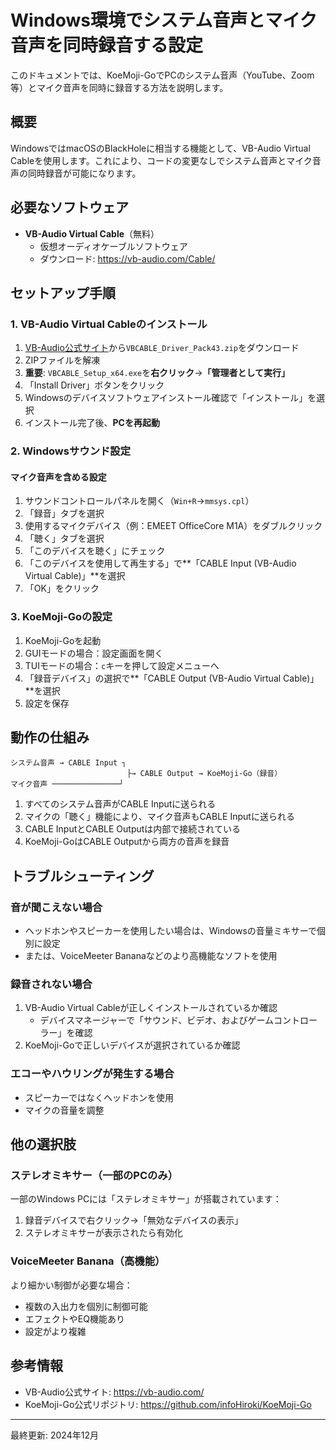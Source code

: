 # Windows環境でシステム音声とマイク音声を同時録音する設定

このドキュメントでは、KoeMoji-GoでPCのシステム音声（YouTube、Zoom等）とマイク音声を同時に録音する方法を説明します。

## 概要

WindowsではmacOSのBlackHoleに相当する機能として、VB-Audio Virtual Cableを使用します。これにより、コードの変更なしでシステム音声とマイク音声の同時録音が可能になります。

## 必要なソフトウェア

- **VB-Audio Virtual Cable**（無料）
  - 仮想オーディオケーブルソフトウェア
  - ダウンロード: https://vb-audio.com/Cable/

## セットアップ手順

### 1. VB-Audio Virtual Cableのインストール

1. [VB-Audio公式サイト](https://vb-audio.com/Cable/)から`VBCABLE_Driver_Pack43.zip`をダウンロード
2. ZIPファイルを解凍
3. **重要**: `VBCABLE_Setup_x64.exe`を**右クリック**→**「管理者として実行」**
4. 「Install Driver」ボタンをクリック
5. Windowsのデバイスソフトウェアインストール確認で「インストール」を選択
6. インストール完了後、**PCを再起動**

### 2. Windowsサウンド設定

#### マイク音声を含める設定
1. サウンドコントロールパネルを開く（`Win+R`→`mmsys.cpl`）
2. 「録音」タブを選択
3. 使用するマイクデバイス（例：EMEET OfficeCore M1A）をダブルクリック
4. 「聴く」タブを選択
5. 「このデバイスを聴く」にチェック
6. 「このデバイスを使用して再生する」で**「CABLE Input (VB-Audio Virtual Cable)」**を選択
7. 「OK」をクリック

### 3. KoeMoji-Goの設定

1. KoeMoji-Goを起動
2. GUIモードの場合：設定画面を開く
3. TUIモードの場合：`c`キーを押して設定メニューへ
4. 「録音デバイス」の選択で**「CABLE Output (VB-Audio Virtual Cable)」**を選択
5. 設定を保存

## 動作の仕組み

```
システム音声 → CABLE Input ┐
                          ├→ CABLE Output → KoeMoji-Go（録音）
マイク音声 ───────────────┘
```

1. すべてのシステム音声がCABLE Inputに送られる
2. マイクの「聴く」機能により、マイク音声もCABLE Inputに送られる
3. CABLE InputとCABLE Outputは内部で接続されている
4. KoeMoji-GoはCABLE Outputから両方の音声を録音

## トラブルシューティング

### 音が聞こえない場合
- ヘッドホンやスピーカーを使用したい場合は、Windowsの音量ミキサーで個別に設定
- または、VoiceMeeter Bananaなどのより高機能なソフトを使用

### 録音されない場合
1. VB-Audio Virtual Cableが正しくインストールされているか確認
   - デバイスマネージャーで「サウンド、ビデオ、およびゲームコントローラー」を確認
2. KoeMoji-Goで正しいデバイスが選択されているか確認

### エコーやハウリングが発生する場合
- スピーカーではなくヘッドホンを使用
- マイクの音量を調整

## 他の選択肢

### ステレオミキサー（一部のPCのみ）
一部のWindows PCには「ステレオミキサー」が搭載されています：
1. 録音デバイスで右クリック→「無効なデバイスの表示」
2. ステレオミキサーが表示されたら有効化

### VoiceMeeter Banana（高機能）
より細かい制御が必要な場合：
- 複数の入出力を個別に制御可能
- エフェクトやEQ機能あり
- 設定がより複雑

## 参考情報

- VB-Audio公式サイト: https://vb-audio.com/
- KoeMoji-Go公式リポジトリ: https://github.com/infoHiroki/KoeMoji-Go

---
最終更新: 2024年12月
